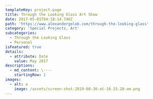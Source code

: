 ```yaml
---
templateKey: project-page
title: Through the Looking Glass Art Show
date: 2017-05-01T04:18:14.746Z
path: 'https://www.alexandergolob.com/through-the-looking-glass'
category: 'Special Projects, Art'
subcategories:
  - Through the Looking Glass
  - Personal
isFeatured: true
details:
  - attribute: Date
    value: May 2017
descriptions:
  - md_content: \----
    startingRow: 1
images:
  - alt: a
    image: /assets/screen-shot-2019-08-30-at-10.33.20-am.png
---
```


